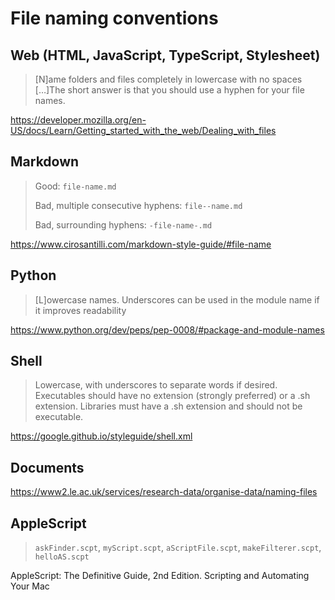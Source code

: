 # File naming conventions

## Web (HTML, JavaScript, TypeScript, Stylesheet)

> [N]ame folders and files completely in lowercase with no spaces […]The short answer is that you should use a hyphen for your file names.

 https://developer.mozilla.org/en-US/docs/Learn/Getting_started_with_the_web/Dealing_with_files

## Markdown

>   Good: `file-name.md`
>  
>   Bad, multiple consecutive hyphens: `file--name.md`
> 
>   Bad, surrounding hyphens: `-file-name-.md`

https://www.cirosantilli.com/markdown-style-guide/#file-name

## Python

>   [L]owercase names. Underscores can be used in the module name if it improves readability

https://www.python.org/dev/peps/pep-0008/#package-and-module-names

## Shell

> Lowercase, with underscores to separate words if desired.
> Executables should have no extension (strongly preferred) or a .sh extension. Libraries must have a .sh extension and should not be executable.

https://google.github.io/styleguide/shell.xml

## Documents

> 

https://www2.le.ac.uk/services/research-data/organise-data/naming-files


## AppleScript

> `askFinder.scpt`, `myScript.scpt`, `aScriptFile.scpt`, `makeFilterer.scpt`, `helloAS.scpt`

AppleScript: The Definitive Guide, 2nd Edition. Scripting and Automating Your Mac